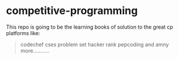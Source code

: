 # competitive-programming

This repo is going to be the learning books of solution to the great cp platforms like:
> codechef
> cses problem set 
> hacker rank 
> pepcoding 
and amny more...........

